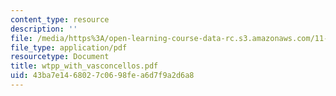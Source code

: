 ```yaml
---
content_type: resource
description: ''
file: /media/https%3A/open-learning-course-data-rc.s3.amazonaws.com/11-943j-urban-transportation-land-use-and-the-environment-spring-2002/43ba7e1468027c0698fea6d7f9a2d6a8_wtpp_with_vasconcellos.pdf
file_type: application/pdf
resourcetype: Document
title: wtpp_with_vasconcellos.pdf
uid: 43ba7e14-6802-7c06-98fe-a6d7f9a2d6a8
---
```

